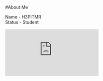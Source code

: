 #About Me  

Name - H3PITMR  
Status - Student  

![внешняя ссылка](https://24smi.org/person/8500-rorshakh.html)